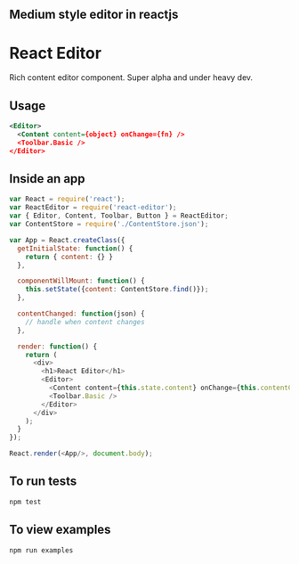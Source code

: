 ## Medium style editor in reactjs


React Editor
===========
Rich content editor component. Super alpha and under heavy dev.

Usage
-----
```xml
<Editor>
  <Content content={object} onChange={fn} />
  <Toolbar.Basic />
</Editor>
```

Inside an app
-----
```js
var React = require('react');
var ReactEditor = require('react-editor');
var { Editor, Content, Toolbar, Button } = ReactEditor;
var ContentStore = require('./ContentStore.json');

var App = React.createClass({
  getInitialState: function() {
    return { content: {} }
  },

  componentWillMount: function() {
    this.setState({content: ContentStore.find()});
  },

  contentChanged: function(json) {
    // handle when content changes
  },

  render: function() {
    return (
      <div>
        <h1>React Editor</h1>
        <Editor>
          <Content content={this.state.content} onChange={this.contentChanged} />
          <Toolbar.Basic />
        </Editor>
      </div>
    );
  }
});

React.render(<App/>, document.body);
```

To run tests
-----

```bash
npm test
```

To view examples
-----

```bash
npm run examples
```
